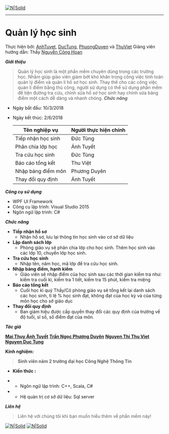 [![N|Solid](https://i.imgur.com/co6SMdm.png)](https://www.uit.edu.vn/)

---
# Quản lý học sinh
Thực hiện bởi: [AnhTuyet](https://github.com/marianhtuyet), [DucTung](https://github.com/vinhproct13xx), [PhuongDuyen](https://github.com/tranngocphuongduyen) và [ThuViet](https://github.com/ThuViet)
Giảng viên hướng dẫn: Thầy [Nguyễn Công Hoan](https://www.facebook.com/hoan.nguyen.khan)



_**Giới thiệu**_
>Quản lý học sinh là một phần mềm chuyên dùng trong các trường học. Nhằm giúp giáo viên giảm bớt khó khăn trong công việc tính toán quản lý điểm và quản lí hồ sơ học sinh. Thay thế cho các công việc quản lí điểm bằng thủ công, người sử dụng có thể sử dụng phần mềm để tiện đường tra cứu, chỉnh sửa hồ sơ học sinh hay chỉnh sửa bảng điểm một cách dễ dàng và nhanh chóng.
_**Chức năng**_

- Ngày bắt đầu: 10/3/2018
- Ngày kết thúc: 2/6/2018

  Tên nghiệp vụ |  Người thực hiện chính 
  ---|---
    Tiếp nhận học sinh  |  Đức Tùng  |
    Phân chia lớp học |  Ánh Tuyết  |
    Tra cứu học sinh |  Đức Tùng |
    Báo cáo tổng kết |  Thu Việt  |
    Nhập bảng điểm môn |  Phương Duyên  |
    Thay đổi quy định |  Ánh Tuyết  |


_**Công cụ sử dụng**_

- WPF UI Framework
- Công cụ lập trình: Visual Studio 2015
- Ngôn ngữ lập trình: C#

_**Chức năng**_

-    **Tiếp nhận hồ sơ**
        - Nhận hồ sơ, lưu lại thông tin học sinh vào cơ sở dữ liệu 
-    **Lập danh sách lớp**
        - Phòng giáo vụ sẽ phân chia lớp cho học sinh. Thêm học sinh vào các lớp 10, chuyển lớp học sinh.
-    **Tra cứu học sinh**
        - Nhập tên, năm học, mã lớp để tra cứu học sinh.
-    **Nhập bảng điểm, hạnh kiểm**
        - Giáo viên sẽ nhập điểm của học sinh sau các thời gian kiểm tra như: kiểm tra cuối kì, kiểm tra 1 tiết, kiểm tra 15 phút, kiểm tra miệng
-    **Báo cáo tổng kết**
        - Cuối học kì quý Thầy/Cô phòng giáo vụ sẽ tổng kết lại danh sách các học sinh, tỉ lệ % học sinh đạt, không đạt của học kỳ và của từng môn học cho sở giáo dục
-    **Thay đổi quy định**
       - Ban giám hiệu được cấp quyền thay đổi các quy định của trường về độ tuổi, sĩ số, số điểm đạt của môn.

_**Tác giả**_




[**Mai Thụy Ánh Tuyết**](https://www.facebook.com/maria.anhtuyet.14)
[**Trần Ngọc Phương Duyên**](https://www.facebook.com/xaxoi.ngoisao.1)
[**Nguyen Thi Thu Viet**](https://www.facebook.com/thuviet25242)
[**Nguyen Duc Tung**](https://www.facebook.com/tung.nguyen.5076)

**Kinh nghiệm:**
>**Sinh viên năm 2 trường đại học Công Nghệ Thông Tin**

- **Kiến thức :**
 - - Ngôn ngữ lập trình: C++, Scala, C#

 - - Hệ quản trị cơ sở dữ liệu: Sql server
 

 
 


_**Liên hệ**_
>Liên hệ với chúng tôi khi bạn muốn hiểu thêm về phần mềm này!

[![N|Solid](https://i.imgur.com/JxnaEYA.png)](https://plus.google.com/u/1/115958963622970269193) [![N|Solid](https://i.imgur.com/sO4jd9m.png)](https://www.facebook.com/maria.anhtuyet.14) 









